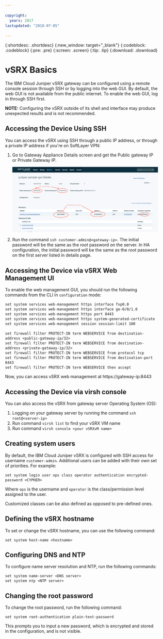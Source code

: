```yaml
---

copyright:
  years: 2017
lastupdated: "2018-07-05"

---
```


{:shortdesc: .shortdesc}
{:new_window: target="_blank"}
{:codeblock: .codeblock}
{:pre: .pre}
{:screen: .screen}
{:tip: .tip}
{:download: .download}

# vSRX Basics
The IBM Cloud Juniper vSRX gateway can be configured using a remote console session through SSH or by logging into the web GUI. By default, the web GUI is not available from the public internet. To enable the web GUI, log in through SSH first.

**NOTE:** Configuring the vSRX outside of its shell and interface may produce unexpected results and is not recommended.

## Accessing the Device Using SSH

You can access the vSRX using SSH through a public IP address, or through a private IP address if you're on SoftLayer VPN:

1. Go to Gateway Appliance Details screen and get the Public gateway IP or Private Gateway IP.

	![Gateway Appliance Details](images/basics.png)

2. Run the command `ssh customer-admin@<gateway-ip>`. The initial password will be the same as the *root* password on the server. In HA configuration, the initial password will be the same as the *root* password on the first server listed in details page.


## Accessing the Device via vSRX Web Management UI

To enable the web management GUI, you should run the following commands from the CLI in `configuration` mode:

```
set system services web-management https interface fxp0.0
set system services web-management https interface ge-0/0/1.0
set system services web-management https port 8443
set system services web-management https system-generated-certificate
set system services web-management session session-limit 100

set firewall filter PROTECT-IN term WEBSERVICE from destination-address <public-gateway-ip/32>
set firewall filter PROTECT-IN term WEBSERVICE from destination-address <private-gateway-ip/32>
set firewall filter PROTECT-IN term WEBSERVICE from protocol tcp
set firewall filter PROTECT-IN term WEBSERVICE from destination-port 8443
set firewall filter PROTECT-IN term WEBSERVICE then accept
```

Now, you can access vSRX web management at https://gateway-ip:8443


## Accessing the Device via virsh console

You can also access the vSRX from gateway server Operating System (OS):
1. Logging on your gateway server by running the command `ssh root@<server-ip>`
2. Run command `virsh list` to find your vSRX VM name
3. Run command `virsh console <your vSRXvM name>`

## Creating system users

By default, the IBM Cloud Juniper vSRX is configured with SSH access for username `customer-admin`. Additional users can be added with their own set of priorities. For example:

```
set system login user ops class operator authentication encrypted-password <CYPHER>
```

Where `ops` is the username and `operator` is the class/permission level assigned to the user.

Customized classes can be also defined as opposed to pre-defined ones.

## Defining the vSRX hostname

To set or change the vSRX hostname, you can use the following command:

```
set system host-name <hostname>
```

## Configuring DNS and NTP

To configure name server resolution and NTP, run the following commands:

```
set system name-server <DNS server>
set system ntp <NTP server>
```

## Changing the root password

To change the root password, run the following command:

```
set system root-authentication plain-text-password
```

This prompts you to input a new password, which is encrypted and stored in the configuration, and is not visible.
